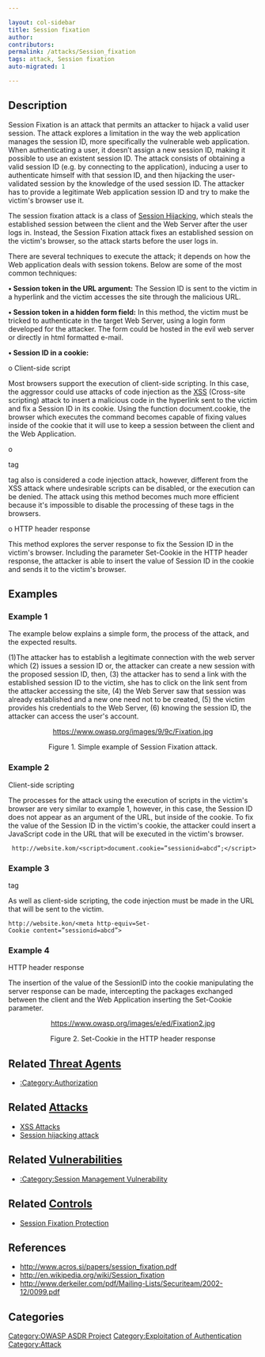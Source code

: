 ```yaml
---

layout: col-sidebar
title: Session fixation
author: 
contributors: 
permalink: /attacks/Session_fixation
tags: attack, Session fixation
auto-migrated: 1

---
```


## Description

Session Fixation is an attack that permits an attacker to hijack a valid
user session. The attack explores a limitation in the way the web
application manages the session ID, more specifically the vulnerable web
application. When authenticating a user, it doesn’t assign a new session
ID, making it possible to use an existent session ID. The attack
consists of obtaining a valid session ID (e.g. by connecting to the
application), inducing a user to authenticate himself with that session
ID, and then hijacking the user-validated session by the knowledge of
the used session ID. The attacker has to provide a legitimate Web
application session ID and try to make the victim's browser use it.

The session fixation attack is a class of [Session
Hijacking](Session_hijacking_attack "wikilink"), which steals the
established session between the client and the Web Server after the user
logs in. Instead, the Session Fixation attack fixes an established
session on the victim's browser, so the attack starts before the user
logs in.

There are several techniques to execute the attack; it depends on how
the Web application deals with session tokens. Below are some of the
most common techniques:

**• Session token in the URL argument:** The Session ID is sent to the
victim in a hyperlink and the victim accesses the site through the
malicious URL.

**• Session token in a hidden form field:** In this method, the victim
must be tricked to authenticate in the target Web Server, using a login
form developed for the attacker. The form could be hosted in the evil
web server or directly in html formatted e-mail.

**• Session ID in a cookie:**

o Client-side script

Most browsers support the execution of client-side scripting. In this
case, the aggressor could use attacks of code injection as the
[XSS](Cross-site_Scripting_\(XSS\) "wikilink") (Cross-site scripting)
attack to insert a malicious code in the hyperlink sent to the victim
and fix a Session ID in its cookie. Using the function document.cookie,
the browser which executes the command becomes capable of fixing values
inside of the cookie that it will use to keep a session between the
client and the Web Application.

o

<META>

tag

<META>

tag also is considered a code injection attack, however, different from
the XSS attack where undesirable scripts can be disabled, or the
execution can be denied. The attack using this method becomes much more
efficient because it's impossible to disable the processing of these
tags in the browsers.

o HTTP header response

This method explores the server response to fix the Session ID in the
victim's browser. Including the parameter Set-Cookie in the HTTP header
response, the attacker is able to insert the value of Session ID in the
cookie and sends it to the victim's browser.

## Examples

### Example 1

The example below explains a simple form, the process of the attack, and
the expected results.

(1)The attacker has to establish a legitimate connection with the web
server which (2) issues a session ID or, the attacker can create a new
session with the proposed session ID, then, (3) the attacker has to send
a link with the established session ID to the victim, she has to click
on the link sent from the attacker accessing the site, (4) the Web
Server saw that session was already established and a new one need not
to be created, (5) the victim provides his credentials to the Web
Server, (6) knowing the session ID, the attacker can access the user's
account.

<center>

<https://www.owasp.org/images/9/9c/Fixation.jpg>

Figure 1. Simple example of Session Fixation attack.

</center>

### Example 2

Client-side scripting

The processes for the attack using the execution of scripts in the
victim's browser are very similar to example 1, however, in this case,
the Session ID does not appear as an argument of the URL, but inside of
the cookie. To fix the value of the Session ID in the victim's cookie,
the attacker could insert a JavaScript code in the URL that will be
executed in the victim's browser.

` http://website.kom/<script>document.cookie=”sessionid=abcd”;</script>`

### Example 3

<META>

tag

As well as client-side scripting, the code injection must be made in the
URL that will be sent to the victim.

`http://website.kon/<meta http-equiv=Set-Cookie content=”sessionid=abcd”>`

### Example 4

HTTP header response

The insertion of the value of the SessionID into the cookie manipulating
the server response can be made, intercepting the packages exchanged
between the client and the Web Application inserting the Set-Cookie
parameter.

<center>

<https://www.owasp.org/images/e/ed/Fixation2.jpg>

Figure 2. Set-Cookie in the HTTP header response

</center>

## Related [Threat Agents](Threat_Agents "wikilink")

  - [:Category:Authorization](:Category:Authorization "wikilink")

## Related [Attacks](https://owasp.org/www-community/attacks/)

  - [XSS Attacks](XSS_Attacks "wikilink")
  - [Session hijacking attack](Session_hijacking_attack "wikilink")

## Related [Vulnerabilities](https://owasp.org/www-community/vulnerabilities/)

  - [:Category:Session Management
    Vulnerability](:Category:Session_Management_Vulnerability "wikilink")

## Related [Controls](https://owasp.org/www-community/controls/)

  - [Session Fixation
    Protection](Session_Fixation_Protection "wikilink")

## References

  - <http://www.acros.si/papers/session_fixation.pdf>
  - <http://en.wikipedia.org/wiki/Session_fixation>
  - <http://www.derkeiler.com/pdf/Mailing-Lists/Securiteam/2002-12/0099.pdf>

## Categories

[Category:OWASP ASDR Project](Category:OWASP_ASDR_Project "wikilink")
[Category:Exploitation of
Authentication](Category:Exploitation_of_Authentication "wikilink")
[Category:Attack](Category:Attack "wikilink")